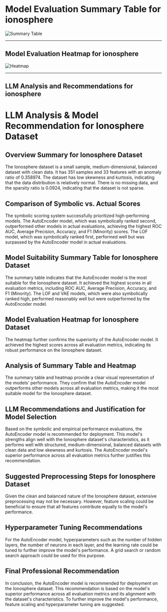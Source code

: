 # Model Evaluation Summary Table for ionosphere

![Summary Table](file:////home/exouser/Downloads/UofACPCode/outputs/llm_outputs/ionosphere_summary_table.png)

---

## Model Evaluation Heatmap for ionosphere

![Heatmap](file:////home/exouser/Downloads/UofACPCode/outputs/llm_outputs/ionosphere_rank_heatmap_sorted.png)

---

## LLM Analysis and Recommendations for ionosphere

# LLM Analysis & Model Recommendation for Ionosphere Dataset

## Overview Summary for Ionosphere Dataset
The Ionosphere dataset is a small sample, medium-dimensional, balanced dataset with clean data. It has 351 samples and 33 features with an anomaly ratio of 0.358974. The dataset has low skewness and kurtosis, indicating that the data distribution is relatively normal. There is no missing data, and the sparsity ratio is 0.0924, indicating that the dataset is not sparse.

## Comparison of Symbolic vs. Actual Scores
The symbolic scoring system successfully prioritized high-performing models. The AutoEncoder model, which was symbolically ranked second, outperformed other models in actual evaluations, achieving the highest ROC AUC, Average Precision, Accuracy, and F1 (Minority) scores. The LOF model, which was symbolically ranked first, performed well but was surpassed by the AutoEncoder model in actual evaluations.

## Model Suitability Summary Table for Ionosphere Dataset
The summary table indicates that the AutoEncoder model is the most suitable for the Ionosphere dataset. It achieved the highest scores in all evaluation metrics, including ROC AUC, Average Precision, Accuracy, and F1 (Minority). The LOF and VAE models, which were also symbolically ranked high, performed reasonably well but were outperformed by the AutoEncoder model.

## Model Evaluation Heatmap for Ionosphere Dataset
The heatmap further confirms the superiority of the AutoEncoder model. It achieved the highest scores across all evaluation metrics, indicating its robust performance on the Ionosphere dataset.

## Analysis of Summary Table and Heatmap
The summary table and heatmap provide a clear visual representation of the models' performance. They confirm that the AutoEncoder model outperforms other models across all evaluation metrics, making it the most suitable model for the Ionosphere dataset.

## LLM Recommendations and Justification for Model Selection
Based on the symbolic and empirical performance evaluations, the AutoEncoder model is recommended for deployment. This model's strengths align well with the Ionosphere dataset's characteristics, as it performs well with structured, medium-dimensional, balanced datasets with clean data and low skewness and kurtosis. The AutoEncoder model's superior performance across all evaluation metrics further justifies this recommendation.

## Suggested Preprocessing Steps for Ionosphere Dataset
Given the clean and balanced nature of the Ionosphere dataset, extensive preprocessing may not be necessary. However, feature scaling could be beneficial to ensure that all features contribute equally to the model's performance.

## Hyperparameter Tuning Recommendations
For the AutoEncoder model, hyperparameters such as the number of hidden layers, the number of neurons in each layer, and the learning rate could be tuned to further improve the model's performance. A grid search or random search approach could be used for this purpose.

## Final Professional Recommendation
In conclusion, the AutoEncoder model is recommended for deployment on the Ionosphere dataset. This recommendation is based on the model's superior performance across all evaluation metrics and its alignment with the dataset's characteristics. To further improve the model's performance, feature scaling and hyperparameter tuning are suggested.